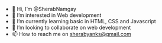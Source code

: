 - 👋 Hi, I’m @SherabNamgay
- 👀 I’m interested in Web development 
- 🌱 I’m currently learning basic in HTML, CSS and Javascript 
- 💞️ I’m looking to collaborate on web development 
- 📫 How to reach me on sherabyanks@gmail.com

<!---
SherabNamgay/SherabNamgay is a ✨ special ✨ repository because its `README.md` (this file) appears on your GitHub profile.
You can click the Preview link to take a look at your changes.
--->
